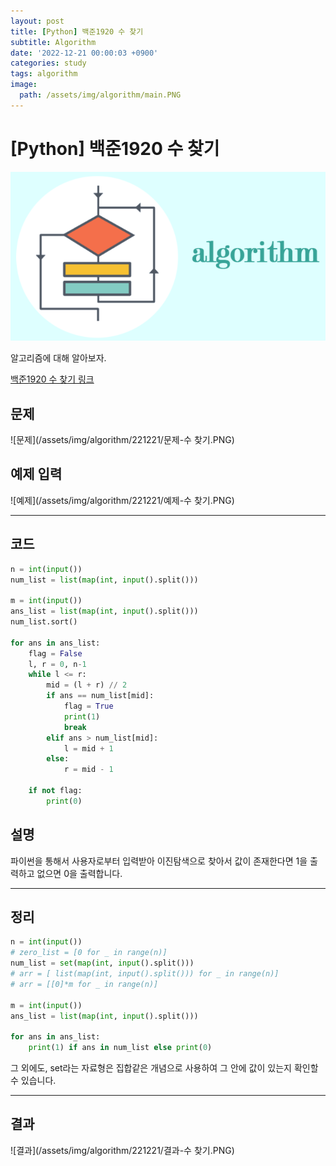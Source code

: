 ```yaml
---
layout: post
title: [Python] 백준1920 수 찾기 
subtitle: Algorithm
date: '2022-12-21 00:00:03 +0900'
categories: study
tags: algorithm
image:
  path: /assets/img/algorithm/main.PNG
---
```


# [Python] 백준1920 수 찾기 

![사진](/assets/img/algorithm/main.PNG)

알고리즘에 대해 알아보자.

[백준1920 수 찾기 링크](https://www.acmicpc.net/problem/1920)

<!--more-->

## 문제
![문제](/assets/img/algorithm/221221/문제-수 찾기.PNG)

## 예제 입력
![예제](/assets/img/algorithm/221221/예제-수 찾기.PNG)

---

## 코드
```Python
n = int(input())
num_list = list(map(int, input().split()))

m = int(input())
ans_list = list(map(int, input().split()))
num_list.sort()

for ans in ans_list:
    flag = False
    l, r = 0, n-1
    while l <= r:
        mid = (l + r) // 2
        if ans == num_list[mid]:
            flag = True
            print(1)
            break
        elif ans > num_list[mid]:
            l = mid + 1
        else:
            r = mid - 1

    if not flag:
        print(0)
```
## 설명
파이썬을 통해서 사용자로부터 입력받아 이진탐색으로 찾아서 값이 존재한다면 1을 출력하고
없으면 0을 출력합니다. <br>

---

## 정리
```Python
n = int(input())
# zero_list = [0 for _ in range(n)]
num_list = set(map(int, input().split()))
# arr = [ list(map(int, input().split())) for _ in range(n)]
# arr = [[0]*m for _ in range(n)]

m = int(input())
ans_list = list(map(int, input().split()))

for ans in ans_list:
    print(1) if ans in num_list else print(0)
```
그 외에도, set라는 자료형은 집합같은 개념으로 사용하여 그 안에 값이 있는지 확인할 수 있습니다. <br>

---

## 결과
![결과](/assets/img/algorithm/221221/결과-수 찾기.PNG)